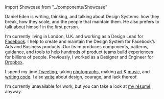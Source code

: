 import Showcase from "../components/Showcase"

<Showcase />

Daniel Eden is writing, thinking, and talking about Design Systems: how they
break, how they scale, and the people that maintain them. He also prefers to
talk about himself in the first person.

I’m currently living in London, U.K. and working as a Design Lead for
[Facebook](https://facebook.com). I help to create and maintain the Design
System for Facebook’s Ads and Business products. Our team produces components,
patterns, guidance, and tools to help hundreds of product teams build
experiences for billions of people. Previously, I worked as a Designer and
Engineer for [Dropbox](https://dropbox.com).

I spend my time [Tweeting](http://twitter.com/_dte "@_dte on Twitter"), taking
[photographs](https://photos.daneden.me/ "Daniel’s Photography"), making
[art](https://art.daneden.me/ "Daniel’s generative art") & [music](http://soundcloud.com/d4te "Daniel’s music"),
and [writing code](https://github.com/daneden "daneden on GitHub"). I also
[write](/blog "Daniel’s blog posts") about design, courage, and lack thereof.

I’m currently unavailable for work, but you can take a look at [my
résumé](https://www.dropbox.com/s/kq431p4ey1b1ayu/R%C3%A9sum%C3%A9.pdf "Daniel Eden’s résumé") anyway.
